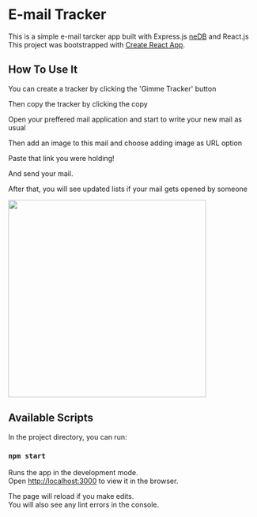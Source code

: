# E-mail Tracker

This is a simple e-mail tarcker app built with Express.js [neDB](https://github.com/louischatriot/nedb) and React.js
This project was bootstrapped with [Create React App](https://github.com/facebook/create-react-app).

## How To Use It

You can create a tracker by clicking the 'Gimme Tracker' button

Then copy the tracker by clicking the copy

Open your preffered mail application and start to write your new mail as usual

Then add an image to this mail and choose adding image as URL option

Paste that link you were holding!

And send your mail.

After that, you will see updated lists if your mail gets opened by someone

<img src='https://i.imgur.com/Gqi0EBZ.png' width='400'>


## Available Scripts

In the project directory, you can run:

### `npm start`

Runs the app in the development mode.\
Open [http://localhost:3000](http://localhost:3000) to view it in the browser.

The page will reload if you make edits.\
You will also see any lint errors in the console.

